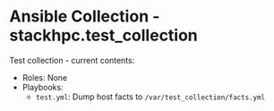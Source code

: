 # Ansible Collection - stackhpc.test_collection

Test collection - current contents:

- Roles: None
- Playbooks:
    - `test.yml`: Dump host facts to `/var/test_collection/facts.yml`
